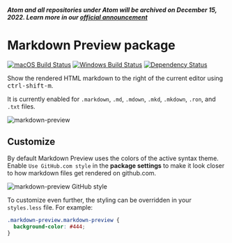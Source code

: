 ##### Atom and all repositories under Atom will be archived on December 15, 2022. Learn more in our [official announcement](https://github.blog/2022-06-08-sunsetting-atom/)
 # Markdown Preview package
[![macOS Build Status](https://travis-ci.org/atom/markdown-preview.svg?branch=master)](https://travis-ci.org/atom/markdown-preview) [![Windows Build Status](https://ci.appveyor.com/api/projects/status/bvh0evhh4v6w9b29/branch/master?svg=true)](https://ci.appveyor.com/project/Atom/markdown-preview/branch/master) [![Dependency Status](https://david-dm.org/atom/markdown-preview.svg)](https://david-dm.org/atom/markdown-preview)

Show the rendered HTML markdown to the right of the current editor using <kbd>ctrl-shift-m</kbd>.

It is currently enabled for `.markdown`, `.md`, `.mdown`, `.mkd`, `.mkdown`, `.ron`, and `.txt` files.

![markdown-preview](https://cloud.githubusercontent.com/assets/378023/10013086/24cad23e-6149-11e5-90e6-663009210218.png)

## Customize

By default Markdown Preview uses the colors of the active syntax theme. Enable `Use GitHub.com style` in the __package settings__ to make it look closer to how markdown files get rendered on github.com.

![markdown-preview GitHub style](https://cloud.githubusercontent.com/assets/378023/10013087/24ccc7ec-6149-11e5-97ea-53a842a715ea.png)

To customize even further, the styling can be overridden in your `styles.less` file. For example:

```css
.markdown-preview.markdown-preview {
  background-color: #444;
}
```
